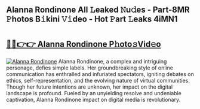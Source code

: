 ## Alanna Rondinone All 𝙻eaked 𝙽u𝚍es - Part-8MR 𝙿hotos B𝚒kini 𝚅𝚒deo - Hot 𝙿art 𝙻eaks 4iMN1

# <h2><a href="http://ld6rvu.urlbe.top/?page=Alanna+Rondinone">🔗🔗👉👉 Alanna Rondinone P𝚑oto𝚜Vid𝚎o</a></h2>

[![Alanna Rondinone](https://i.imgur.com/eBuTRDB.gif)](http://ld6rvu.urlbe.top/?page=Alanna+Rondinone)
Alanna Rondinone, a complex and intriguing personage, defies simple labels. Her groundbreaking style of online communication has enthralled and infuriated spectators, igniting debates on ethics, self-representation, and the evolving nature of virtual communities. Though her future intentions are unknown, her impact on the digital landscape is profound. Fueled by an unyielding resolve and undeniable captivation, Alanna Rondinone impact on digital media is revolutionary.
